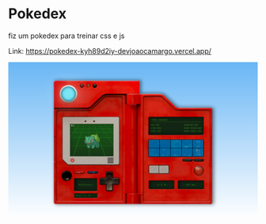 # Pokedex
fiz um pokedex para treinar css e js

Link: https://pokedex-kyh89d2iy-devjoaocamargo.vercel.app/

![Employee data](./tela.png)

